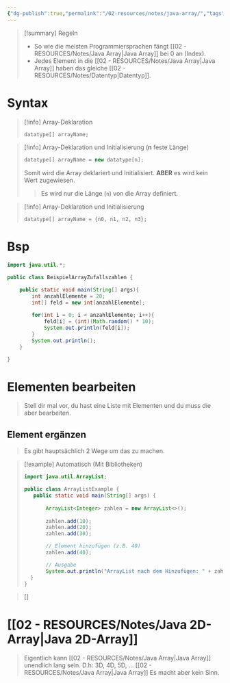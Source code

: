 ```yaml
---
{"dg-publish":true,"permalink":"/02-resources/notes/java-array/","tags":["code/java"],"noteIcon":"","updated":"2024-10-24T11:21:22.000+02:00"}
---
```


>[!summary] Regeln
>- So wie die meisten Programmiersprachen fängt [[02 - RESOURCES/Notes/Java Array\|Java Array]] bei 0 an (Index).
>- Jedes Element in die [[02 - RESOURCES/Notes/Java Array\|Java Array]] haben das gleiche [[02 - RESOURCES/Notes/Datentyp\|Datentyp]].

# Syntax
>[!info] Array-Deklaration
> ```java
 >datatype[] arrayName;
>```
 
 >[!info] Array-Deklaration und Initialisierung (**n** feste Länge)
> ```java
 >datatype[] arrayName = new datatype[n];
>```
>Somit wird die Array deklariert und Initialisiert. **ABER**  es wird kein Wert zugewiesen. 
 >>Es wird nur die Länge (`n`) von die Array definiert.
 
 >[!info] Array-Deklaration und Initialisierung
> ```java
>datatype[] arrayName = {n0, n1, n2, n3};
>```
# Bsp

```java
import java.util.*;

public class BeispielArrayZufallszahlen {

	public static void main(String[] args){
		int anzahlElemente = 20;
		int[] feld = new int[anzahlElemente];
		
		for(int i = 0; i < anzahlElemente; i++){
			feld[i] = (int)(Math.random() * 10);
			System.out.println(feld[i]);
		}
		System.out.println();  
	}

}
```

# Elementen bearbeiten
>Stell dir mal vor, du hast eine Liste mit Elementen und du muss die aber bearbeiten.

## Element ergänzen
>Es gibt hauptsächlich 2 Wege um das zu machen.

>[!example] Automatisch (Mit Bibliotheken)
>```java
>import java.util.ArrayList;
>
>public class ArrayListExample {
>    public static void main(String[] args) {
>        
>        ArrayList<Integer> zahlen = new ArrayList<>();
>        
>        zahlen.add(10);
>        zahlen.add(20);
>        zahlen.add(30);
>
>        // Element hinzufügen (z.B. 40)
>        zahlen.add(40);
>
>        // Ausgabe
>        System.out.println("ArrayList nach dem Hinzufügen: " + zahlen);
>   }
>}
>```

>[]

# [[02 - RESOURCES/Notes/Java 2D-Array\|Java 2D-Array]]
>Eigentlich kann [[02 - RESOURCES/Notes/Java Array\|Java Array]] unendlich lang sein. D.h: 3D, 4D, 5D, ... [[02 - RESOURCES/Notes/Java Array\|Java Array]]
>Es macht aber kein Sinn.  